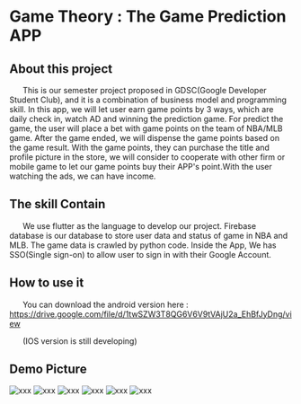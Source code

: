 # Game Theory : The Game Prediction APP

## About this project
&nbsp;&nbsp;&nbsp;&nbsp;&nbsp;&nbsp;This is our semester project proposed in GDSC(Google Developer Student Club), and it is a combination of business model and programming skill.
In this app, we will let user earn game points by 3 ways, which are daily check in, watch AD and winning the prediction game. For predict the game, the user will place a bet with game points on the team of NBA/MLB game. After the game ended, we will dispense the game points based on the game result. With the game points, they can purchase the title and profile picture in the store, we will consider to cooperate with other firm or mobile game to let our game points buy their APP's point.With the user watching the ads, we can have income.

## The skill Contain
&nbsp;&nbsp;&nbsp;&nbsp;&nbsp;&nbsp;We use flutter as the language to develop our project. Firebase database is our database to store user data and status of game in NBA and MLB. The game data is crawled by python code. Inside the App, We has SSO(Single sign-on) to allow user to sign in with their Google Account.

## How to use it
&nbsp;&nbsp;&nbsp;&nbsp;&nbsp;&nbsp;You can download the android version here : https://drive.google.com/file/d/1twSZW3T8QG6V6V9tVAjU2a_EhBfJyDng/view

&nbsp;&nbsp;&nbsp;&nbsp;&nbsp;&nbsp;(IOS version is still developing)

## Demo Picture
![xxx](https://github.com/Allenchou0708/Flutter_Project-Gambling_App/blob/main/Flutter/1.jpg)
![xxx](https://github.com/Allenchou0708/Flutter_Project-Gambling_App/blob/main/Flutter/2.jpg)
![xxx](https://github.com/Allenchou0708/Flutter_Project-Gambling_App/blob/main/Flutter/3.jpg)
![xxx](https://github.com/Allenchou0708/Flutter_Project-Gambling_App/blob/main/Flutter/4.jpg)
![xxx](https://github.com/Allenchou0708/Flutter_Project-Gambling_App/blob/main/Flutter/5.jpg)
![xxx](https://github.com/Allenchou0708/Flutter_Project-Gambling_App/blob/main/Flutter/6.jpg)
